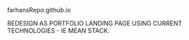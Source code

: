 farhansRepo.github.io

REDESIGN AS PORTFOLIO LANDING PAGE USING CURRENT TECHNOLOGIES - IE MEAN STACK.
